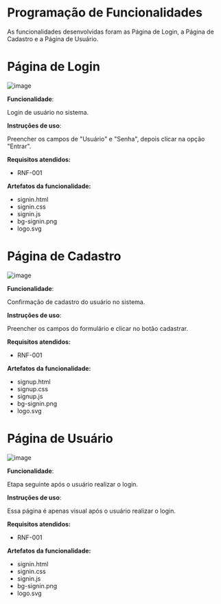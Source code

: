 # Programação de Funcionalidades

As funcionalidades desenvolvidas foram as Página de Login, a Página de Cadastro e a Página de Usuário.

# Página de Login 

![image](https://github.com/ICEI-PUC-Minas-PMV-ADS/pmv-ads-2023-1-e1-proj-web-t06-musica/assets/126628545/20e512a6-dd60-4a6a-a7cb-de70c5b3366e)


**Funcionalidade**:

Login de usuário no sistema.

**Instruções de uso**:

Preencher os campos de "Usuário" e "Senha", depois clicar na opção "Entrar".

**Requisitos atendidos:**

- RNF-001

**Artefatos da funcionalidade:**

- signin.html
- signin.css
- signin.js
- bg-signin.png
- logo.svg

# Página de Cadastro

![image](https://github.com/ICEI-PUC-Minas-PMV-ADS/pmv-ads-2023-1-e1-proj-web-t06-musica/assets/126628545/9507fcd1-c06b-4d79-9394-d007cc662295)

**Funcionalidade**:

Confirmação de cadastro do usuário no sistema.

**Instruções de uso**:

Preencher os campos do formulário e clicar no botão cadastrar.

**Requisitos atendidos:**

- RNF-001

**Artefatos da funcionalidade:**

- signup.html
- signup.css
- signup.js
- bg-signin.png
- logo.svg

# Página de Usuário

![image](https://github.com/ICEI-PUC-Minas-PMV-ADS/pmv-ads-2023-1-e1-proj-web-t06-musica/assets/126628545/385b9710-f47f-4b8c-b063-4abb2e99a419)

**Funcionalidade**:

Etapa seguinte após o usuário realizar o login.

**Instruções de uso**:

Essa página é apenas visual após o usuário realizar o login.

**Requisitos atendidos:**

- RNF-001

**Artefatos da funcionalidade:**

- signin.html
- signin.css
- signin.js
- bg-signin.png
- logo.svg










